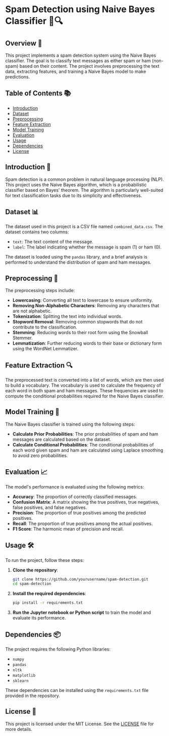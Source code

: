# Spam Detection using Naive Bayes Classifier 📧🔍

## Overview 🌟
This project implements a spam detection system using the Naive Bayes classifier. The goal is to classify text messages as either spam or ham (non-spam) based on their content. The project involves preprocessing the text data, extracting features, and training a Naive Bayes model to make predictions.

## Table of Contents 📚
- [Introduction](#introduction)
- [Dataset](#dataset)
- [Preprocessing](#preprocessing)
- [Feature Extraction](#feature-extraction)
- [Model Training](#model-training)
- [Evaluation](#evaluation)
- [Usage](#usage)
- [Dependencies](#dependencies)
- [License](#license)

## Introduction 🚀
Spam detection is a common problem in natural language processing (NLP). This project uses the Naive Bayes algorithm, which is a probabilistic classifier based on Bayes' theorem. The algorithm is particularly well-suited for text classification tasks due to its simplicity and effectiveness.

## Dataset 📊
The dataset used in this project is a CSV file named `combined_data.csv`. The dataset contains two columns:

- `text`: The text content of the message.
- `label`: The label indicating whether the message is spam (1) or ham (0).

The dataset is loaded using the `pandas` library, and a brief analysis is performed to understand the distribution of spam and ham messages.

## Preprocessing 🧹
The preprocessing steps include:

- **Lowercasing**: Converting all text to lowercase to ensure uniformity.
- **Removing Non-Alphabetic Characters**: Removing any characters that are not alphabetic.
- **Tokenization**: Splitting the text into individual words.
- **Stopword Removal**: Removing common stopwords that do not contribute to the classification.
- **Stemming**: Reducing words to their root form using the Snowball Stemmer.
- **Lemmatization**: Further reducing words to their base or dictionary form using the WordNet Lemmatizer.

## Feature Extraction 🔍
The preprocessed text is converted into a list of words, which are then used to build a vocabulary. The vocabulary is used to calculate the frequency of each word in both spam and ham messages. These frequencies are used to compute the conditional probabilities required for the Naive Bayes classifier.

## Model Training 🚂
The Naive Bayes classifier is trained using the following steps:

- **Calculate Prior Probabilities**: The prior probabilities of spam and ham messages are calculated based on the dataset.
- **Calculate Conditional Probabilities**: The conditional probabilities of each word given spam and ham are calculated using Laplace smoothing to avoid zero probabilities.

## Evaluation 📈
The model's performance is evaluated using the following metrics:

- **Accuracy**: The proportion of correctly classified messages.
- **Confusion Matrix**: A matrix showing the true positives, true negatives, false positives, and false negatives.
- **Precision**: The proportion of true positives among the predicted positives.
- **Recall**: The proportion of true positives among the actual positives.
- **F1 Score**: The harmonic mean of precision and recall.

## Usage 🛠️
To run the project, follow these steps:

1. **Clone the repository**:
   ```bash
   git clone https://github.com/yourusername/spam-detection.git
   cd spam-detection
   ```
2. **Install the required dependencies**:
   ```bash
   pip install -r requirements.txt
   ```
3. **Run the Jupyter notebook or Python script** to train the model and evaluate its performance.

## Dependencies 📦
The project requires the following Python libraries:

- `numpy`
- `pandas`
- `nltk`
- `matplotlib`
- `sklearn`

These dependencies can be installed using the `requirements.txt` file provided in the repository.

## License 📄
This project is licensed under the MIT License. See the [LICENSE](LICENSE) file for more details.

